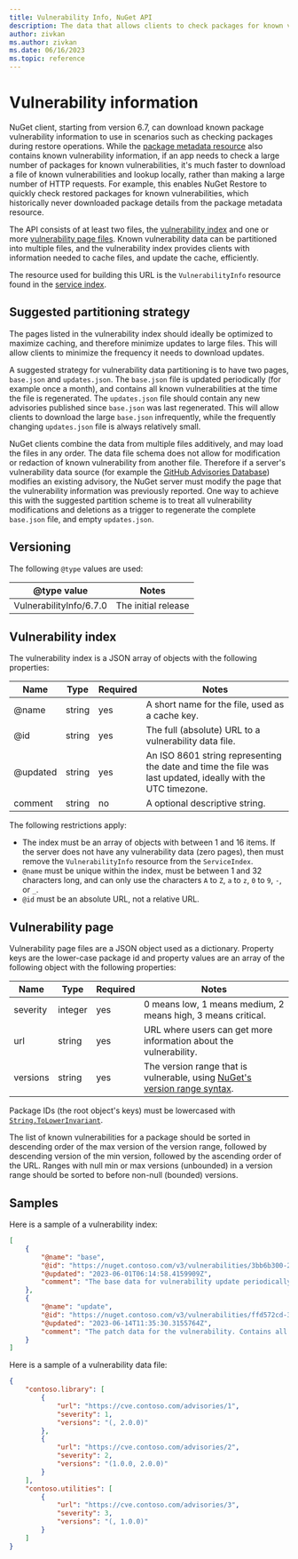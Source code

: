 ```yaml
---
title: Vulnerability Info, NuGet API
description: The data that allows clients to check packages for known vulnerabilities.
author: zivkan
ms.author: zivkan
ms.date: 06/16/2023
ms.topic: reference
---
```


# Vulnerability information

NuGet client, starting from version 6.7, can download known package vulnerability information to use in scenarios such as checking packages during restore operations.
While the [package metadata resource](./registration-base-url-resource.md) also contains known vulnerability information, if an app needs to check a large number of packages for known vulnerabilities, it's much faster to download a file of known vulnerabilities and lookup locally, rather than making a large number of HTTP requests.
For example, this enables NuGet Restore to quickly check restored packages for known vulnerabilities, which historically never downloaded package details from the package metadata resource.

The API consists of at least two files, the [vulnerability index](#vulnerability-index) and one or more [vulnerability page files](#vulnerability-page).
Known vulnerability data can be partitioned into multiple files, and the vulnerability index provides clients with information needed to cache files, and update the cache, efficiently.

The resource used for building this URL is the `VulnerabilityInfo` resource found in the [service index](service-index.md).

## Suggested partitioning strategy

The pages listed in the vulnerability index should ideally be optimized to maximize caching, and therefore minimize updates to large files.
This will allow clients to minimize the frequency it needs to download updates.

A suggested strategy for vulnerability data partitioning is to have two pages, `base.json` and `updates.json`.
The `base.json` file is updated periodically (for example once a month), and contains all known vulnerabilities at the time the file is regenerated.
The `updates.json` file should contain any new advisories published since `base.json` was last regenerated.
This will allow clients to download the large `base.json` infrequently, while the frequently changing `updates.json` file is always relatively small.

NuGet clients combine the data from multiple files additively, and may load the files in any order.
The data file schema does not allow for modification or redaction of known vulnerability from another file.
Therefore if a server's vulnerability data source (for example the [GitHub Advisories Database](https://github.com/advisories)) modifies an existing advisory, the NuGet server must modify the page that the vulnerability information was previously reported.
One way to achieve this with the suggested partition scheme is to treat all vulnerability modifications and deletions as a trigger to regenerate the complete `base.json` file, and empty `updates.json`.

## Versioning

The following `@type` values are used:

@type value                       | Notes
--------------------------------- | -----
VulnerabilityInfo/6.7.0 | The initial release

## Vulnerability index

The vulnerability index is a JSON array of objects with the following properties:

Name     | Type     | Required | Notes
-------- | ---------| -------- | -----
@name    | string   | yes      | A short name for the file, used as a cache key.
@id      | string   | yes      | The full (absolute) URL to a vulnerability data file.
@updated | string   | yes      | An ISO 8601 string representing the date and time the file was last updated, ideally with the UTC timezone.
comment  | string   | no       | A optional descriptive string.

The following restrictions apply:

* The index must be an array of objects with between 1 and 16 items.
   If the server does not have any vulnerability data (zero pages), then must remove the `VulnerabilityInfo` resource from the `ServiceIndex`.
* `@name` must be unique within the index, must be between 1 and 32 characters long, and can only use the characters `A` to `Z`, `a` to `z`, `0` to `9`, `-`, or `_`.
* `@id` must be an absolute URL, not a relative URL.

## Vulnerability page

Vulnerability page files are a JSON object used as a dictionary.
Property keys are the lower-case package id and property values are an array of the following object with the following properties:

Name     | Type    | Required | Notes
-------- | ------- | -------- | -----
severity | integer | yes      | 0 means low, 1 means medium, 2 means high, 3 means critical.
url      | string  | yes      | URL where users can get more information about the vulnerability.
versions | string  | yes      | The version range that is vulnerable, using [NuGet's version range syntax](../concepts/package-versioning.md#version-ranges).

Package IDs (the root object's keys) must be lowercased with [`String.ToLowerInvariant`](/dotnet/api/system.string.tolowerinvariant).

The list of known vulnerabilities for a package should be sorted in descending order of the max version of the version range, followed by descending version of the min version, followed by the ascending order of the URL.
Ranges with null min or max versions (unbounded) in a version range should be sorted to before non-null (bounded) versions.

## Samples

Here is a sample of a vulnerability index:

```json
[
    {
        "@name": "base",
        "@id": "https://nuget.contoso.com/v3/vulnerabilities/3bb6b300-2f74-45bc-af06-746fd21c024b.json",
        "@updated": "2023-06-01T06:14:58.4159909Z",
        "comment": "The base data for vulnerability update periodically"
    },
    {
        "@name": "update",
        "@id": "https://nuget.contoso.com/v3/vulnerabilities/ffd572cd-33f3-4372-8714-a9cab2e86b45.json",
        "@updated": "2023-06-14T11:35:30.3155764Z",
        "comment": "The patch data for the vulnerability. Contains all the vulnerabilities since base was last updated."
    }
]
```

Here is a sample of a vulnerability data file:

```json
{
    "contoso.library": [
        {
            "url": "https://cve.contoso.com/advisories/1",
            "severity": 1,
            "versions": "(, 2.0.0)"
        },
        {
            "url": "https://cve.contoso.com/advisories/2",
            "severity": 2,
            "versions": "(1.0.0, 2.0.0)"
        }
    ],
    "contoso.utilities": [
        {
            "url": "https://cve.contoso.com/advisories/3",
            "severity": 3,
            "versions": "(, 1.0.0)"
        }
    ]
}
```
